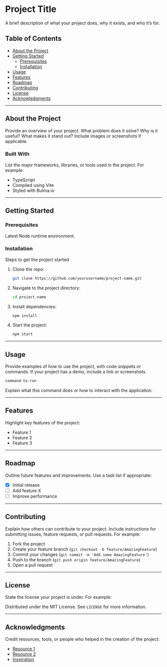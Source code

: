 # Project Title

A brief description of what your project does, why it exists, and who it’s for.

## Table of Contents

- [About the Project](#about-the-project)
- [Getting Started](#getting-started)
  - [Prerequisites](#prerequisites)
  - [Installation](#installation)
- [Usage](#usage)
- [Features](#features)
- [Roadmap](#roadmap)
- [Contributing](#contributing)
- [License](#license)
- [Acknowledgments](#acknowledgments)

---

## About the Project

Provide an overview of your project. What problem does it solve? Why is it useful? What makes it stand out? Include images or screenshots if applicable.

### Built With

List the major frameworks, libraries, or tools used in the project. For example:

- TypeScript
- Compiled using Vite
- Styled with Bulma.io

---

## Getting Started

### Prerequisites

Latest Node runtime environment.

### Installation

Steps to get the project started

1. Clone the repo:
   ```sh
   git clone https://github.com/yourusername/project-name.git
   ```
2. Navigate to the project directory:
   ```sh
   cd project-name
   ```
3. Install dependencies:
   ```sh
   npm install
   ```
4. Start the project:
   ```sh
   npm start
   ```

---

## Usage

Provide examples of how to use the project, with code snippets or commands. If your project has a demo, include a link or screenshots.

```sh
command-to-run
```

Explain what this command does or how to interact with the application.

---

## Features

Highlight key features of the project:

- Feature 1
- Feature 2
- Feature 3

---

## Roadmap

Outline future features and improvements. Use a task list if appropriate:

- [x] Initial release
- [ ] Add feature X
- [ ] Improve performance

---

## Contributing

Explain how others can contribute to your project. Include instructions for submitting issues, feature requests, or pull requests. For example:

1. Fork the project
2. Create your feature branch (`git checkout -b feature/AmazingFeature`)
3. Commit your changes (`git commit -m 'Add some AmazingFeature'`)
4. Push to the branch (`git push origin feature/AmazingFeature`)
5. Open a pull request

---

## License

State the license your project is under. For example:

Distributed under the MIT License. See `LICENSE` for more information.

---

## Acknowledgments

Credit resources, tools, or people who helped in the creation of the project:

- [Resource 1](https://example.com)
- [Resource 2](https://example.com)
- [Inspiration](https://example.com)
